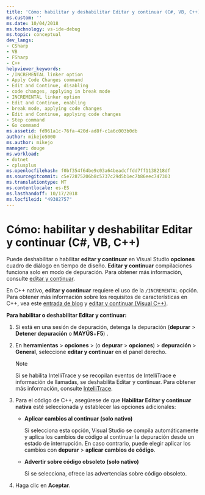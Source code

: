 ```yaml
---
title: 'Cómo: habilitar y deshabilitar Editar y continuar (C#, VB, C++) | Microsoft Docs'
ms.custom: ''
ms.date: 10/04/2018
ms.technology: vs-ide-debug
ms.topic: conceptual
dev_langs:
- CSharp
- VB
- FSharp
- C++
helpviewer_keywords:
- /INCREMENTAL linker option
- Apply Code Changes command
- Edit and Continue, disabling
- code changes, applying in break mode
- INCREMENTAL linker option
- Edit and Continue, enabling
- break mode, applying code changes
- Edit and Continue, applying code changes
- Step command
- Go command
ms.assetid: fd961a1c-76fa-420d-ad8f-c1a6c003b0db
author: mikejo5000
ms.author: mikejo
manager: douge
ms.workload:
- dotnet
- cplusplus
ms.openlocfilehash: f0bf354f64be9c03a64beadcffdd7ff1138218df
ms.sourcegitcommit: c5e72875206b8c5737c29d5b1ec7b86eec747303
ms.translationtype: MT
ms.contentlocale: es-ES
ms.lasthandoff: 10/17/2018
ms.locfileid: "49382757"
---
```

# <a name="how-to-enable-and-disable-edit-and-continue-c-vb-c"></a>Cómo: habilitar y deshabilitar Editar y continuar (C#, VB, C++)

Puede deshabilitar o habilitar **editar y continuar** en Visual Studio **opciones** cuadro de diálogo en tiempo de diseño. **Editar y continuar** compilaciones funciona solo en modo de depuración. Para obtener más información, consulte [editar y continuar](../debugger/edit-and-continue.md). 
  
En C++ nativo, **editar y continuar** requiere el uso de la `/INCREMENTAL` opción. Para obtener más información sobre los requisitos de características en C++, vea este [entrada de blog](https://blogs.msdn.microsoft.com/vcblog/2016/07/01/c-edit-and-continue-in-visual-studio-2015-update-3/) y [editar y continuar (Visual C++)](../debugger/edit-and-continue-visual-cpp.md).
  
**Para habilitar o deshabilitar Editar y continuar:**  
  
1.  Si está en una sesión de depuración, detenga la depuración (**depurar** > **Detener depuración** o **MAYÚS**+**F5**) .

1.  En **herramientas** > **opciones** > (o **depurar** > **opciones**) > **depuración**  >  **General**, seleccione **editar y continuar** en el panel derecho.  
  
    > [!NOTE]
    >  Si se habilita IntelliTrace y se recopilan eventos de IntelliTrace e información de llamadas, se deshabilita Editar y continuar. Para obtener más información, consulte [IntelliTrace](../debugger/intellitrace.md).
    
1.  Para el código de C++, asegúrese de que **Habilitar Editar y continuar nativa** esté seleccionada y establecer las opciones adicionales:
    - **Aplicar cambios al continuar (solo nativo)**  
      
      Si selecciona esta opción, Visual Studio se compila automáticamente y aplica los cambios de código al continuar la depuración desde un estado de interrupción. En caso contrario, puede elegir aplicar los cambios con **depurar** > **aplicar cambios de código**.  
      
    - **Advertir sobre código obsoleto (solo nativo)**  
      
      Si se selecciona, ofrece las advertencias sobre código obsoleto. 
  
1.  Haga clic en **Aceptar**.    
